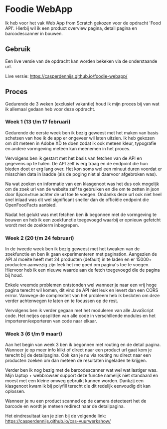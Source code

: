 # Foodie WebApp

Ik heb voor het vak Web App from Scratch gekozen voor de opdracht 'Food API'. Hierbij wil ik een product overview pagina, detail pagina en barcodescanner in bouwen.

## Gebruik
Een live versie van de opdracht kan worden bekeken via de onderstaande url.

Live versie: https://casperdennijs.github.io/foodie-webapp/

## Proces
Gedurende de 3 weken (exclusief vakantie) houd ik mijn proces bij van wat ik allemaal gedaan heb voor deze opdracht.

### Week 1 (13 t/m 17 februari)
Gedurende de eerste week ben ik bezig geweest met het maken van basis schetsen van hoe ik de app er ongeveer wil laten uitzien. Ik heb gekozen om dit meteen in Adobe XD te doen zodat ik ook meteen kleur, typografie en andere vormgeving meteen kan meenemen in het proces.

Vervolgens ben ik gestart met het basis van fetchen van de API en gegevens op te halen. De API zelf is erg traag en de endpoint die hun bieden doet er erg lang over. Het kon soms wel een minuut duren voordat er misschien data in laadde (als de poging niet al daarvoor afgebroken was).

Na wat zoeken en informatie van een klasgenoot was het dus ook mogelijk om de zoek url van de website zelf te gebruiken en die om te zetten in json door &json=true achter de url toe te voegen. Ondanks deze url ook niet heel snel inlaad was dit wel significant sneller dan de officiële endpoint die OpenFoodFacts aanbied.

Nadat het gelukt was met fetchen ben ik begonnen met de vormgeving te bouwen en heb ik een zoekfunctie toegevoegd waarbij er opnieuw gefetcht wordt met de zoekterm inbegrepen.

### Week 2 (20 t/m 24 februari)
In de tweede week ben ik bezig geweest met het tweaken van de zoekfunctie en ben ik gaan experimenteren met pagination. Aangezien de API al moeite heeft met 24 producten (default) in te laden en er 15000+ producten aanwezig zijn leek het me goed om pagina's toe te voegen. Hiervoor heb ik een nieuwe waarde aan de fetch toegevoegd die de pagina bij houd. 

Enkele vreemde problemen ontstonden wel wanneer je naar een vrij hoge pagina terecht wil komen, dit vind de API niet leuk en levert dan een CORS errror. Vanwege de complexiteit van het probleem heb ik besloten om deze verder achterwegen te laten en te focussen op de rest.

Vervolgens ben ik verder gegaan met het moduleren van alle JavaScript code. Het netjes opsplitten van alle code in verschillende modules en het importeren/exporteren van code naar elkaar.

### Week 3 (6 t/m 9 maart)
Aan het begin van week 3 ben ik begonnen met routing en de detail pagina. Wanneer je op meer info klikt of direct naar een product url gaat kom je terecht bij de detailpagina. Ook kan je nu via routing nu direct naar een producten zoeken om dan meteen de resultaten ingeladen te krijgen.

Verder ben ik nog bezig met de barcodescanner wat wel wat lastiger was. Mijn laptop + webbrowser support deze functie namelijk niet standaard en moest met een kleine omweg gebruikt kunnen worden. Dankzij een klasgenoot kwam ik bij polyfill terecht die dit redelijk eenvoudig dit kan oplossen.

Wanneer je nu een product scanned op de camera detecteert het de barcode en wordt je meteen redirect naar de detailpagina.

Het eindresultaat kan je zien bij de volgende link: https://casperdennijs.github.io/css-vuurwerkshow/
